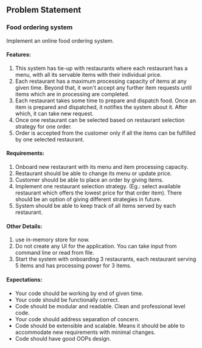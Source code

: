 ## Problem Statement
### Food ordering system 
Implement an online food ordering system.

#### Features:
1. This system has tie-up with restaurants where each restaurant has a menu, with all its servable items with their individual price.
2. Each restaurant has a maximum processing capacity of items at any given time. Beyond that, it won't accept any further item requests until items which are in processing are completed.
3. Each restaurant takes some time to prepare and dispatch food. Once an item is prepared and dispatched, it notifies the system about it. After which, it can take new request.
4. Once one restaurant can be selected based on restaurant selection strategy for one order.
5. Order is accepted from the customer only if all the items can be fulfilled by one selected restaurant.

#### Requirements:
1. Onboard new restaurant with its menu and item processing capacity.
2. Restaurant should be able to change its menu or update price.
3. Customer should be able to place an order by giving items.
4. Implement one restaurant selection strategy. (Eg.: select available restaurant which offers the lowest price for that order item). There should be an option of giving different strategies in future.
5. System should be able to keep track of all items served by each restaurant.

#### Other Details:
1. use in-memory store for now.
2. Do not create any UI for the application. You can take input from command line or read from file.
3. Start the system with onboarding 3 restaurants, each restaurant serving 5 items and has processing power for 3 items.


#### Expectations:
* Your code should be working by end of given time.
* Your code should be functionally correct.
* Code should be modular and readable. Clean and professional level code.
* Your code should address separation of concern.
* Code should be extensible and scalable. Means it should be able to accommodate new requirements with minimal changes.
* Code should have good OOPs design.